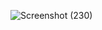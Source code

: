 ![Screenshot (230)](https://github.com/user-attachments/assets/f3704c1f-ae0d-4f3f-b097-a1752e658c84)
